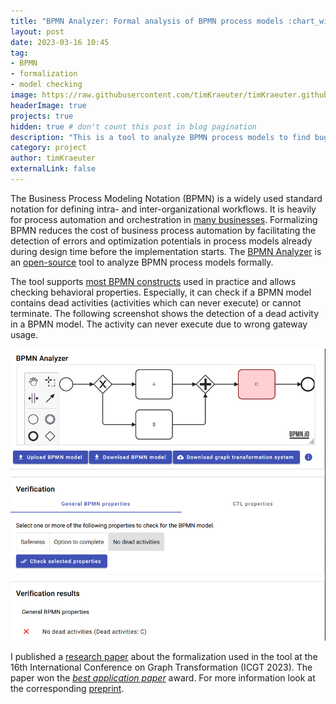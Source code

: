 ```yaml
---
title: "BPMN Analyzer: Formal analysis of BPMN process models :chart_with_upwards_trend:"
layout: post
date: 2023-03-16 10:45
tag:
- BPMN
- formalization
- model checking
image: https://raw.githubusercontent.com/timKraeuter/timKraeuter.github.io/master/assets/images/bpmnAnalyzer/icon.svg
headerImage: true
projects: true
hidden: true # don't count this post in blog pagination
description: "This is a tool to analyze BPMN process models to find bugs during design time before the implementation starts."
category: project
author: timKraeuter
externalLink: false
---
```


The Business Process Modeling Notation (BPMN) is a widely used standard notation for defining intra- and inter-organizational workflows.
It is heavily for process automation and orchestration in [many businesses](https://camunda.com/about/customers/).
Formalizing BPMN reduces the cost of business process automation by facilitating the detection of errors and optimization potentials in process models already during design time before the implementation starts.
The [BPMN Analyzer](https://bpmnanalyzer.whitefield-c9fed487.northeurope.azurecontainerapps.io/) is an [open-source](https://github.com/timKraeuter/Rewrite_Rule_Generation) tool to analyze BPMN process models formally.

The tool supports [most BPMN constructs](https://github.com/timKraeuter/Rewrite_Rule_Generation/wiki#feature-support-comparison) used in practice and allows checking behavioral properties.
Especially, it can check if a BPMN model contains dead activities (activities which can never execute) or cannot terminate.
The following screenshot shows the detection of a dead activity in a BPMN model. The activity can never execute due to wrong gateway usage.

![Screenshot of the BPMN Analyzer tool detecting a dead activity](https://raw.githubusercontent.com/timKraeuter/timKraeuter.github.io/master/assets/images/bpmnAnalyzer/screenshot.png)

I published a [research paper](https://doi.org/10.1007/978-3-031-36709-0_11) about the formalization used in the tool at the 16th International Conference on Graph Transformation (ICGT 2023).
The paper won the [_best application paper_](https://raw.githubusercontent.com/timKraeuter/timKraeuter.github.io/master/assets/bestpaperICGT.pdf) award.
For more information look at the corresponding [preprint](https://raw.githubusercontent.com/timKraeuter/timKraeuter.github.io/master/assets/publications/Formalization_and_analysis_of_BPMN_using_graph_transformation_systems.pdf).
